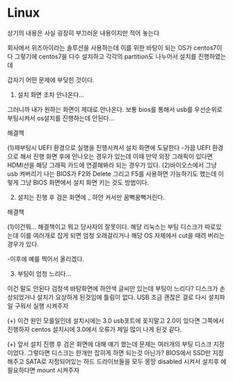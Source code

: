 # Linux

상기의 내용은 사실 굉장히 부끄러운 내용이지만 적어 놓는다

회사에서 위즈아이라는 솔루션을 사용하는데 이를 위한 바탕이 되는 OS가 centos7이다 그렇기에 centos7을 다수 설치하고 각각의 partition도 나누어서 설치를 진행하였는데

갑자기 어떤 문제에 부딪힌 것이다.

1. 설치 화면 조차 안나온다...

그러니까 내가 원하는 화면이 제대로 안나온다. 보통 bios를 통해서 usb를 우선순위로 부팅시켜서 os설치를 진행하는데 안된다...

해결책 

(1)재부팅시 UEFI 환경으로 실행을 진행시켜서 설치 화면에 도달한다
    -가끔 UEFI 환경으로 해서 진행 화면 후에 안나오는 경우가 있는데 이때 만약 외장 그래픽이 있다면 HDMI선을 해당 그래픽 카드에 연결해봐라 되는 경우가 있다.
(2)바이오스에서 그냥 usb 켜버리기 나는 BIOS가 F2와 Delete 그리고 F5를 사용하면 가능하기도 했는데 이렇게 그냥 BIOS 화면에서 설치 화면 키는 것도 방법이다.

2. 설치는 진행 후 검은 화면에 _ 하얀 커서만 꿈뻑꿈뻑거린다.

해결책

(1)이건뭐... 해결책이고 뭐고 당사자의 잘못이다. 해당 리눅스는 부팅 디스크가 따로있는데 이를 여러개로 잡게 되면 엄청 오래걸리거나 해당 OS 자체에서 cut을 때려 버리는 경우가 있다.

-이후에 예를 찍어서 올리겠다.

3. 부팅이 엄청 느리다... 

이건 말도 안된다 검정색 바탕화면에 하얀색 글씨만 있는데 부팅이 느리다? 디스크가 손상되었거나 설치가 요상하게 된것임에 틀림이 없다.
USB 조금 괜찮은 걸로 다시 설치파일 구워서 실행 시켜주자

(+) 이건 원인 모를일인데 설치시에는 3.0 usb포트에 꽂지말고 2.0이 있다면 그쪽에서 진행하자 centos 설치시에 3.0에서 오류가 제일 많이 나게 된것 같다.

(+) 앞서 설치 진행 후 검은 화면에 대해 얘기 했는데 문제는 여러개의 부팅 디스크 지정이었다. 그렇다면 디스크는 한개만 잡히게 하면 되는것 아닌가? BIOS에서 SSD만 지정해주고 SATA로 지정되어있는 하드 드라이브들을 모두 몽땅 disabled 시켜서 설치후 에 필요하다면 mount 시켜주자
